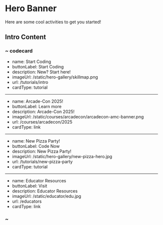# Hero Banner

Here are some cool activities to get you started!

## Intro Content

### ~ codecard
* name: Start Coding
* buttonLabel: Start Coding
* description: New? Start here!
* imageUrl: /static/hero-gallery/skillmap.png
* url: /tutorials/intro
* cardType: tutorial
---
* name: Arcade-Con 2025!
* buttonLabel: Learn more
* description: Arcade-Con 2025!
* imageUrl: /static/courses/arcadecon/arcadecon-amc-banner.png
* url: /courses/arcadecon/2025
* cardType: link
---
* name: New Pizza Party!
* buttonLabel: Code Now
* description: New Pizza Party!
* imageUrl: /static/hero-gallery/new-pizza-hero.jpg
* url: /tutorials/new-pizza-party
* cardType: tutorial
---
* name: Educator Resources
* buttonLabel: Visit
* description: Educator Resources
* imageUrl: /static/educator/edu.jpg
* url: /educators
* cardType: link




### ~
